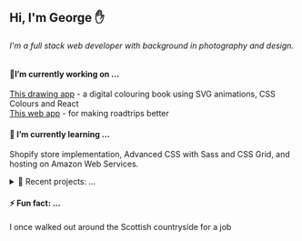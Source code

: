 ## Hi, I'm George ✋  ##
###### I'm a full stack web developer with background in photography and design. 

#### 🔭I’m currently working on ... #### 
[This drawing app](https://github.com/george-staniland/Colouring-Book) - a digital colouring book using SVG animations, CSS Colours and React <br/>
[This web app](https://github.com/george-staniland/Cheeky-Road-Trip) - for making roadtrips better 

 #### 🌱 I’m currently learning ...  #### 
Shopify store implementation, Advanced CSS with Sass and CSS Grid, and hosting on Amazon Web Services.


<details>
<summary> 🔨 Recent projects: ...</summary>
<br>
- apple
- thing
- thing
</details>

 ####  ⚡ Fun fact: ...  #### 
I once walked out around the Scottish countryside for a job
